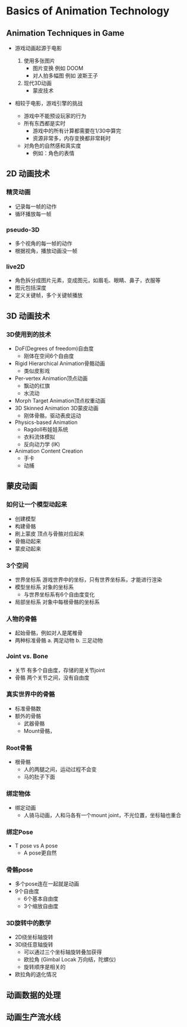 # Basics of Animation Technology


## Animation Techniques in Game
- 游戏动画起源于电影
  1. 使用多张图片
     - 图片变换 例如 DOOM
     - 对人拍多幅图 例如 波斯王子
  2. 现代3D动画
     - 蒙皮技术

- 相较于电影，游戏引擎的挑战
  - 游戏中不能预设玩家的行为
  - 所有东西都是实时
    - 游戏中的所有计算都需要在1/30中算完
    - 资源非常多，内存变换都非常耗时
  - 对角色的自然感和真实度
    - 例如：角色的表情

## 2D 动画技术

### 精灵动画
- 记录每一帧的动作
- 循环播放每一帧

### pseudo-3D
- 多个视角的每一帧的动作
- 根据视角，播放动画没一帧

### live2D
- 角色拆分成图片元素，变成图元，如眉毛、眼睛、鼻子，衣服等
- 图元包括深度
- 定义关键帧，多个关键帧播放 

## 3D 动画技术
### 3D使用到的技术
- DoF(Degrees of freedom)自由度
  - 刚体在空间6个自由度
- Rigid Hierarchical Animation骨骼动画
  - 类似皮影戏
- Per-vertex Animation顶点动画
  - 飘动的红旗
  - 水流动
- Morph Target Animation顶点权重动画
- 3D Skinned Animation 3D蒙皮动画
  - 刚体骨骼，驱动表皮运动
- Physics-based Animation
  - Ragdoll布娃娃系统
  - 衣料流体模拟
  - 反向动力学 (IK)
- Animation Content Creation
  - 手卡
  - 动捕

## 蒙皮动画

### 如何让一个模型动起来
- 创建模型
- 构建骨骼
- 刷上蒙皮 顶点与骨骼对应起来
- 骨骼动起来
- 蒙皮动起来

### 3个空间
- 世界坐标系 游戏世界中的坐标，只有世界坐标系，才能进行渲染
- 模型坐标系 对象的坐标系
  - 与世界坐标系有6个自由度变化
- 局部坐标系 对象中每根骨骼的坐标系

### 人物的骨骼
- 起始骨骼，例如对人是尾椎骨
- 两种标准骨骼
  a. 两足动物
  b. 三足动物

### Joint vs. Bone
- 关节 有多个自由度，存储的是关节joint
- 骨骼 两个关节之间，没有自由度

### 真实世界中的骨骼
- 标准骨骼数
- 额外的骨骼
   - 武器骨骼
   - Mount骨骼，

### Root骨骼
- 根骨骼
  - 人的两腿之间，运动过程不会变
  - 马的肚子下面

### 绑定物体
- 绑定动画
  - 人骑马动画，人和马各有一个mount joint，不光位置，坐标轴也重合

### 绑定Pose
- T pose vs A pose
  - A pose更自然

### 骨骼pose
- 多个pose连在一起就是动画
- 9个自由度
  - 6个基本自由度
  - 3个缩放自由度

### 3D旋转中的数学
- 2D绕坐标轴旋转
- 3D绕任意轴旋转
  - 可以通过三个坐标轴旋转叠加获得
  - 欧拉角 (Gimbal Locak 万向结，陀螺仪)
  - 旋转顺序是相关的
- 欧拉角的退化情况

## 动画数据的处理


## 动画生产流水线